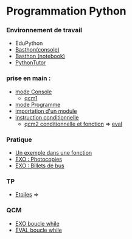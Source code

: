 # Programmation Python

### Environnement de travail
* EduPython
* [Basthon(console)](https://console.basthon.fr/) 
* [Basthon (notebook)](https://notebook.basthon.fr/)
* [PythonTutor](https://pythontutor.com/visualize.html#mode=edit)

### prise en main :
* [mode Console](https://notebook.basthon.fr/?from=https://raw.githubusercontent.com/thfruchart/1nsi/main/S0/1ModeConsole.ipynb)
  * [qcm1](https://genumsi.inria.fr/qcm.php?h=3f244e65686cc52b39b500c18b46e613)
* [mode Programme](https://notebook.basthon.fr/?from=https://raw.githubusercontent.com/thfruchart/1nsi/main/S0/2ModeProgramme.ipynb)
* [importation d'un module](https://notebook.basthon.fr/?from=https://raw.githubusercontent.com/thfruchart/1nsi/main/S0/3ImportationModule.ipynb)
* [instruction conditionnelle](https://notebook.basthon.fr/?from=https://raw.githubusercontent.com/thfruchart/1nsi/main/S0/4Conditionnelle.ipynb)
  * [qcm2 conditionnelle et fonction](https://genumsi.inria.fr/qcm.php?h=c736b09abc521b31a192a0bcb0b79656) => [eval](https://genumsi.inria.fr/qcm.php?h=063c8c6e72448a20177bbcfe5188a883) 


### Pratique
* [Un exemple dans une fonction](https://pratique.forge.apps.education.fr/starter/10-if/04/)
* [EXO : Photocopies](https://pratique.forge.apps.education.fr/starter/10-if/05/)
* [EXO : Billets de bus](https://pratique.forge.apps.education.fr/starter/10-if/15/)

### TP
* [Etoiles](Etoiles.md) => [](etoiles.py)

### QCM
- [EXO boucle while](https://genumsi.inria.fr/qcm.php?h=9fbd4811aa4c10ca67f6685932770585)
- [EVAL boucle while](https://genumsi.inria.fr/qcm.php?h=d5d4f5f45dcc7275dcd474bdc686d104)

